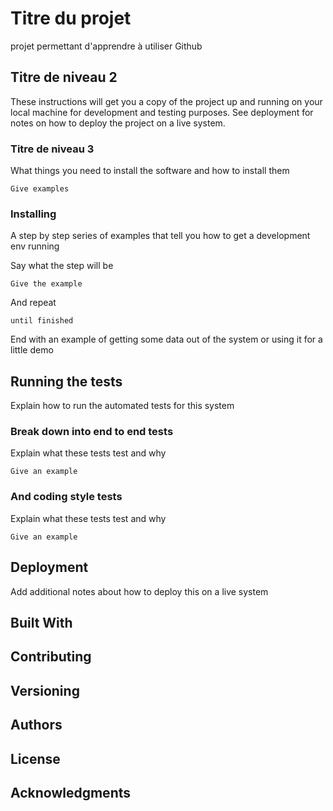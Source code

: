 # Titre du projet

projet permettant d'apprendre à utiliser Github

## Titre de niveau 2

These instructions will get you a copy of the project up and running on your local machine for development and testing purposes. See deployment for notes on how to deploy the project on a live system.

### Titre de niveau 3

What things you need to install the software and how to install them

```
Give examples
```

### Installing

A step by step series of examples that tell you how to get a development env running

Say what the step will be

```
Give the example
```

And repeat

```
until finished
```

End with an example of getting some data out of the system or using it for a little demo

## Running the tests

Explain how to run the automated tests for this system

### Break down into end to end tests

Explain what these tests test and why

```
Give an example
```

### And coding style tests

Explain what these tests test and why

```
Give an example
```

## Deployment

Add additional notes about how to deploy this on a live system

## Built With



## Contributing



## Versioning



## Authors



## License



## Acknowledgments

